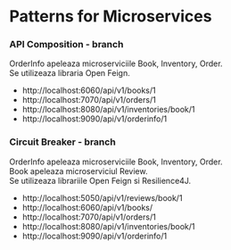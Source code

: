 # Patterns for Microservices

### API Composition - branch

OrderInfo apeleaza microserviciile  Book, Inventory, Order.  
Se utilizeaza libraria Open Feign.  

- http://localhost:6060/api/v1/books/1
- http://localhost:7070/api/v1/orders/1
- http://localhost:8080/api/v1/inventories/book/1
- http://localhost:9090/api/v1/orderinfo/1

### Circuit Breaker - branch

OrderInfo apeleaza microserviciile Book, Inventory, Order.  
Book apeleaza microserviciul Review.  
Se utilizeaza librariile Open Feign si Resilience4J.   

- http://localhost:5050/api/v1/reviews/book/1
- http://localhost:6060/api/v1/books/
- http://localhost:7070/api/v1/orders/1
- http://localhost:8080/api/v1/inventories/book/1
- http://localhost:9090/api/v1/orderinfo/1